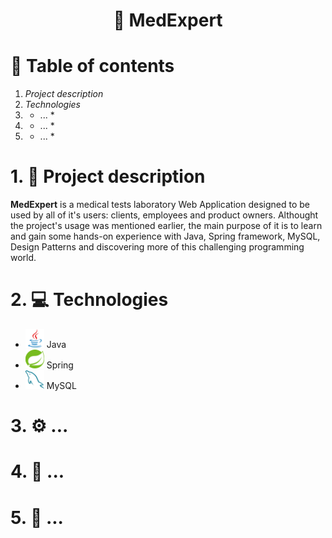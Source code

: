 # <p align="center"> 🧬 MedExpert<p>

# 📃 Table of contents

1. _Project description_
2. _Technologies_
3. - ... \*
4. - ... \*
5. - ... \*

# 1. 🔬 Project description

**MedExpert** is a medical tests laboratory Web Application designed to be used by all of it's users: clients, employees and product owners.
Althought the project's usage was mentioned earlier, the main purpose of it is to learn and gain some hands-on experience with Java, Spring framework, MySQL, Design Patterns and discovering more of this challenging programming world.

# 2. 💻 Technologies

- <img src="src/main/resources/static/img/java-icon.svg" alt="Java icon" width="30" height="30"/> Java
- <img src="src/main/resources/static/img/spring-icon.svg" alt="Spring icon" width="30" height="30"/> Spring
- <img src="src/main/resources/static/img/mysql.png" alt="MySQL icon" width="30" height="30"/> MySQL

# 3. ⚙ ...

# 4. 👤 ...

# 5. 🧪 ...
